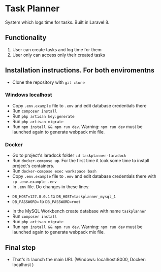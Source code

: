 # Task Planner
System which logs time for tasks. Built in Laravel 8.
## Functionality 
1. User can create tasks and log time for them
2. User only can access only their created tasks
## Installation instructions. For both enviromentns
-  Clone the repository with ```git clone```
### Windows localhost
* Copy ```.env.example``` file to ``.env`` and edit database credentials there
* Run ```composer install```
* Run ```php artisan key:generate```
* Run ```php artisan migrate``` 
* Run ```npm install && npm run dev```. Warning: ```npm run dev``` must be launched again to generate webpack mix file.
### Docker
* Go to project's laradock folder ```cd taskplanner-laradock```
* Run ```docker-compose up```. For the first time it took some time to install project's containers.
* Run ```docker-compose exec workspace bash```
* Copy ```.env.example``` file to ``.env`` and edit database credentials there with ```cp .env.example .env```
* In ```.env``` file. Do changes in these lines: 
- ```DB_HOST=127.0.0.1``` to   ```DB_HOST=taskplanner_mysql_1```
- ```DB_PASSWORD=``` to   ```DB_PASSWORD=root```
* In the MySQL Workbench create database with name ```taskplanner```
* Run ```composer install```
* Run ```php artisan migrate``` 
* Run ```npm install && npm run dev```. Warning: ```npm run dev``` must be launched again to generate webpack mix file.
## Final step
- That's it: launch the main URL (Windows: localhost:8000, Docker: localhost )
